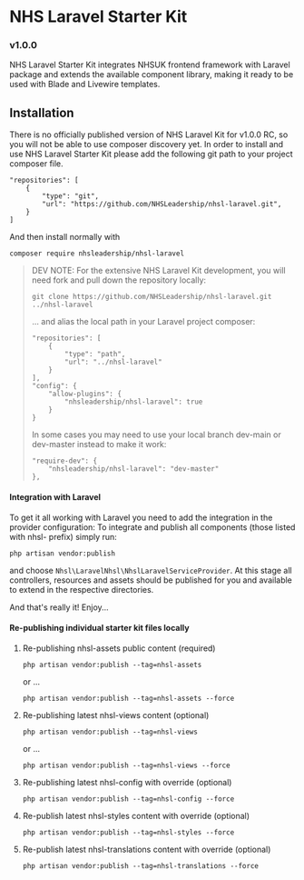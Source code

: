 # NHS Laravel Starter Kit
### v1.0.0 

NHS Laravel Starter Kit integrates NHSUK frontend framework with Laravel package and extends the available component library, making it ready to be used with Blade and Livewire templates.  

## Installation
There is no officially published version of NHS Laravel Kit for v1.0.0 RC, so you will not be able to use composer discovery yet.
In order to install and use NHS Laravel Starter Kit please add the following git path to your project composer file.
```
"repositories": [
    {
        "type": "git",
        "url": "https://github.com/NHSLeadership/nhsl-laravel.git",
    }
]
```
And then install normally with 
```
composer require nhsleadership/nhsl-laravel
```

> DEV NOTE: For the extensive NHS Laravel Kit development, you will need fork and pull down the repository locally: 
> ```
> git clone https://github.com/NHSLeadership/nhsl-laravel.git ../nhsl-laravel
> ```
> ... and alias the local path in your Laravel project composer:
> ```
> "repositories": [
>     {
>         "type": "path",
>         "url": "../nhsl-laravel"
>     }
> ],
> "config": {
>     "allow-plugins": {
>         "nhsleadership/nhsl-laravel": true
>     }
> }
> ```
> In some cases you may need to use your local branch dev-main or dev-master instead to make it work: 
> ```
> "require-dev": {
>     "nhsleadership/nhsl-laravel": "dev-master"
> },
> ```
   
#### Integration with Laravel

To get it all working with Laravel you need to add the integration in the provider configuration: 
To integrate and publish all components (those listed with nhsl- prefix) simply run:
```
php artisan vendor:publish
```
and choose `Nhsl\LaravelNhsl\NhslLaravelServiceProvider`. 
At this stage all controllers, resources and assets should be published for you and available to extend in the respective directories.

And that's really it! Enjoy...

#### Re-publishing individual starter kit files locally
   
1. Re-publishing nhsl-assets public content (required)
    ```
    php artisan vendor:publish --tag=nhsl-assets
    ```
    or ... 
    ```
    php artisan vendor:publish --tag=nhsl-assets --force
    ```
   
1. Re-publishing latest nhsl-views content (optional)
    ```
    php artisan vendor:publish --tag=nhsl-views
    ```
   or ... 
   ```
   php artisan vendor:publish --tag=nhsl-views --force
   ```
   
1. Re-publishing latest nhsl-config with override (optional)
    ```
    php artisan vendor:publish --tag=nhsl-config --force
    ```
      
1. Re-publish latest nhsl-styles content with override (optional)
    ```
    php artisan vendor:publish --tag=nhsl-styles --force
    ```
   
1. Re-publish latest nhsl-translations content with override (optional)
    ```
    php artisan vendor:publish --tag=nhsl-translations --force
    ```
      

